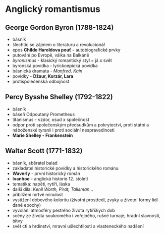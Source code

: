 # Anglický romantismus
## George Gordon Byron (1788-1824)
- básník
- šlechtic se zájmem o literaturu a revolucionář
- epos **Childe Haroldova pouť** - autobiografické prvky
- putování po Evropě, válka na Balkáně
- *byronismus* - klasický romantický styl = já x svět
- byronská povídka - lyrickoepická povídka
- básnická dramata - *Manfred, Kain*
- povídky - **Džaur, Korzár, Lara**
- protispolečenská odbojnost

## Percy Bysshe Shelley (1792-1822)
- básník
- báseň Odpoutaný Prometheus
- titanismus - vzdor, osud x společnost
- odpor proti společenským předsudkům a pokrytectví, proti státní a náboženské tyranii i proti sociální nespravedlnosti
- **Marie Shelley - Frankenstein**
## Walter Scott (1771-1832)
- básník, sběratel balad
- zakladatel historické povídky a historického románu
- **Waverly** - první historický román
- **Ivanhoe** - anglická historie 12. století
- tematika: napětí, rytíři, láska
- další díla: *Kenil Worth, Pirát, Talisman...*
- přiblížení mrtvé minulost
- vystižení dobového koloritu (životní prostředí, zvyky a životní formy lidí dané epochy)
- vyvolání atmosféry pestrého života rytířškých dob
- scény ze života soukromého i veřejného, rušné turnaje, hradní slavnosti, bitvy
- svět cti a hrdinství, mravní ušlechtilosti a vlasteneckého nadšení
